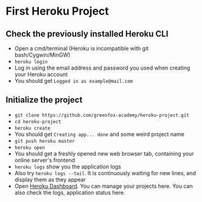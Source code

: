 # First Heroku Project
## Check the previously installed Heroku CLI
 - Open a cmd/terminal (Heroku is incompatible with git bash/Cygwin/MinGW)
 - `heroku login`
 - Log in using the email address and password you used when creating your Heroku account
 - You should get `Logged in as example@mail.com`

 ## Initialize the project
 - `git clone https://github.com/greenfox-academy/heroku-project.git`
 - `cd heroku-project`
 - `heroku create`
 - You should get `Creating app... done` and some weird project name
 - `git push heroku master`
 - `heroku open`
 - You should get a freshly opened new web browser tab, containing your online server's frontend
 - `heroku logs` show you the application logs
 - Also try `heroku logs --tail`. It is continuously waiting for new lines, and display them as they appear 
 - Open [Heroku Dashboard](https://dashboard.heroku.com/apps). You can manage your projects here. You can also check the logs, application status here.
